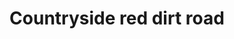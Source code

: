 ---
title: Countryside red dirt road 
category: blog
lat: 13.31441
lng: 103.83453
image: https://s3-us-west-2.amazonaws.com/travels2013/2014-01-18 00:31:36 PST.jpg
observation: 20140118003136PST
---